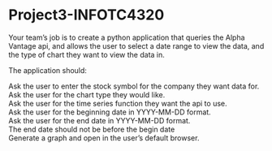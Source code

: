 # Project3-INFOTC4320
Your team’s job is to create a python application that queries the Alpha Vantage api, and allows the user to select a date range to view the data, and the type of chart they want to view the data in. 

The application should:

Ask the user to enter the stock symbol for the company they want data for. \
Ask the user for the chart type they would like. \
Ask the user for the time series function they want the api to use. \
Ask the user for the beginning date in YYYY-MM-DD format. \
Ask the user for the end date in YYYY-MM-DD format. \
The end date should not be before the begin date \
Generate a graph and open in the user’s default browser.
